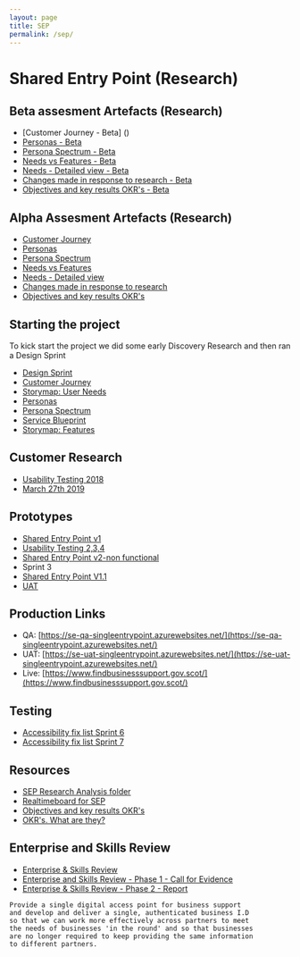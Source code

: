 ```yaml
---
layout: page
title: SEP
permalink: /sep/
---
```



# Shared Entry Point (Research)
## Beta assesment Artefacts (Research)
- [Customer Journey - Beta] ()
- [Personas - Beta]()
- [Persona Spectrum - Beta]()
- [Needs vs Features - Beta]()
- [Needs - Detailed view - Beta]()
- [Changes made in response to research - Beta]()
- [Objectives and key results OKR's - Beta]()

## Alpha Assesment Artefacts (Research)
- [Customer Journey](sep/SingleEntryJourney.pdf)
- [Personas](sep/SEPpersonas3.pdf)
- [Persona Spectrum](sep/SEPspectrum.pdf)
- [Needs vs Features](sep/SEPneedsFEATURES.pdf)
- [Needs - Detailed view](sep/NEEDS_DETAILED.pdf)
- [Changes made in response to research](sep/SEP_Changes.pdf)
- [Objectives and key results OKR's](sep/SEPOKR.pdf)

## Starting the project
To kick start the project we did some early Discovery Research and then ran a Design Sprint
- [Design Sprint](sep/5day.png)
- [Customer Journey](sep/SingleEntryJourney.pdf)
- [Storymap: User Needs ](sep/SEPNeeds.pdf)
- [Personas](sep/SEPpersonas3.pdf)
- [Persona Spectrum](sep/SEPspectrum.pdf)
- [Service Blueprint](sep/SEPblueprint.pdf)
- [Storymap: Features ](sep/SEPfeatures.pdf)

## Customer Research
- [Usability Testing 2018](sep/SEPtest.png)
- [March  27th 2019](testing/sep27mar_V2.pdf)

## Prototypes
- [Shared Entry Point v1](https://xd.adobe.com/view/a58d8f43-5637-4507-6651-10c61d93b8d7-d3bc/?fullscreen)
- [Usability Testing 2,3,4](sep/SEPtest2.png)
- [Shared Entry Point v2-non functional](https://xd.adobe.com/view/11ddee6c-4798-41a8-451c-47dc1452eaf7-67ec/)
- Sprint 3
- [Shared Entry Point V1.1](https://xd.adobe.com/view/8bef5999-e66a-4c8d-5007-02773134ba2f-fdde/?fullscreen)
- [UAT](https://se-uat-singleentrypoint.azurewebsites.net/)

## Production Links
- QA: [https://se-qa-singleentrypoint.azurewebsites.net/](https://se-qa-singleentrypoint.azurewebsites.net/)
- UAT: [https://se-uat-singleentrypoint.azurewebsites.net/](https://se-uat-singleentrypoint.azurewebsites.net/)
- Live: [https://www.findbusinesssupport.gov.scot/](https://www.findbusinesssupport.gov.scot/)

## Testing
- [Accessibility fix list Sprint 6](sep/a11y_6.md)
- [Accessibility fix list Sprint 7](sep/a11y_7.md)

## Resources
- [SEP Research Analysis folder](https://scotent.sharepoint.com/:f:/s/Marketing-and-Service-Transformation/EuXPzGxWrbBLv1k5zjuZfAkB0AHk98ZaP4vr7OR_o8rKzQ?e=iFdnVx)
- [Realtimeboard for SEP](https://realtimeboard.com/app/board/o9J_kyj16HU=/)
- [Objectives and key results OKR's](sep/SEPOKR.pdf)
- [OKR's. What are they?](https://rework.withgoogle.com/guides/set-goals-with-okrs/steps/introduction/)

## Enterprise and Skills Review

- [Enterprise & Skills Review](https://www.gov.scot/policies/economic-growth/enterprise-and-skills-review/)
- [Enterprise and Skills Review - Phase 1 - Call for Evidence](https://www.gov.scot/publications/enterprise-skills-review-report-phase-1/pages/1/)
- [Enterprise & Skills Review - Phase 2 - Report](https://www.gov.scot/publications/enterprise-skills-review-report-phase-2/)

```
Provide a single digital access point for business support
and develop and deliver a single, authenticated business I.D
so that we can work more effectively across partners to meet
the needs of businesses 'in the round' and so that businesses
are no longer required to keep providing the same information
to different partners.
```


